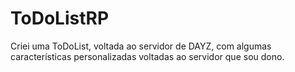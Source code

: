 # ToDoListRP
Criei uma ToDoList, voltada ao servidor de DAYZ, com algumas características personalizadas voltadas ao servidor que sou dono. 
